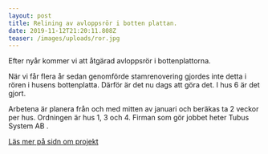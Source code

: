 ```yaml
---
layout: post
title: Relining av avloppsrör i botten plattan.
date: 2019-11-12T21:20:11.808Z
teaser: /images/uploads/ror.jpg
---
```

Efter nyår kommer vi att åtgärad avloppsrör i bottenplattorna.

När vi får flera år sedan genomförde stamrenovering gjordes inte detta i rören i husens bottenplatta. Därför är det nu dags att göra det.  I hus 6 är det gjort. 

Arbetena är planera från och med mitten av januari och beräkas ta 2 veckor per hus. Ordningen är hus 1, 3 och 4. Firman som gör jobbet heter Tubus System AB .

[Läs mer på sidn om projekt](/pagaende_projekt/1relinging-renovering-av-avloppsledningar-i-bottenplanet-i-hus-1-3-och-4)

